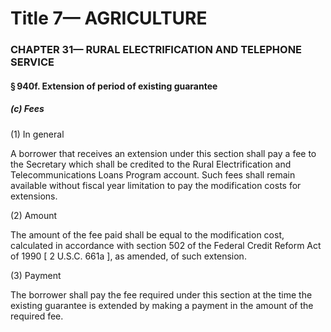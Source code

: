 
# Title 7— AGRICULTURE
### CHAPTER 31— RURAL ELECTRIFICATION AND TELEPHONE SERVICE
#### § 940f. Extension of period of existing guarantee
##### (c) Fees

(1) In general

A borrower that receives an extension under this section shall pay a fee to the Secretary which shall be credited to the Rural Electrification and Telecommunications Loans Program account. Such fees shall remain available without fiscal year limitation to pay the modification costs for extensions.

(2) Amount

The amount of the fee paid shall be equal to the modification cost, calculated in accordance with section 502 of the Federal Credit Reform Act of 1990 [ 2 U.S.C. 661a ], as amended, of such extension.

(3) Payment

The borrower shall pay the fee required under this section at the time the existing guarantee is extended by making a payment in the amount of the required fee.
